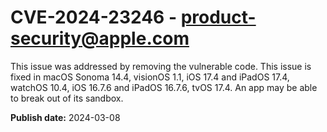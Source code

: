 # CVE-2024-23246 - product-security@apple.com

This issue was addressed by removing the vulnerable code. This issue is fixed in macOS Sonoma 14.4, visionOS 1.1, iOS 17.4 and iPadOS 17.4, watchOS 10.4, iOS 16.7.6 and iPadOS 16.7.6, tvOS 17.4. An app may be able to break out of its sandbox.

**Publish date:** 2024-03-08
